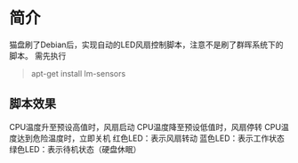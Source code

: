 # 简介
猫盘刷了Debian后，实现自动的LED风扇控制脚本，注意不是刷了群晖系统下的脚本。
需先执行
> apt-get install lm-sensors

## 脚本效果
CPU温度升至预设高值时，风扇启动
CPU温度降至预设低值时，风扇停转
CPU温度达到危险温度时，立即关机
红色LED：表示风扇转动
蓝色LED：表示工作状态
绿色LED：表示待机状态（硬盘休眠）